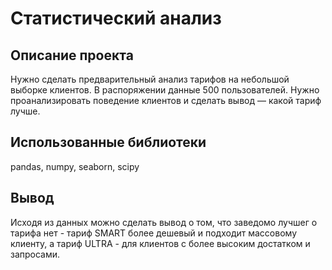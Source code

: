 
# Статистический анализ
## Описание проекта
Нужно сделать предварительный анализ тарифов на небольшой выборке клиентов. В распоряжении данные 500 пользователей. Нужно проанализировать поведение клиентов и сделать вывод — какой тариф лучше.
## Использованные библиотеки 
pandas, numpy, seaborn, scipy
## Вывод
Исходя из данных можно сделать вывод о том, что заведомо лучшег о тарифа нет - тариф SMART более дешевый и подходит массовому клиенту, а тариф ULTRA - для клиентов с более высоким достатком и запросами.

